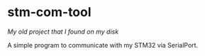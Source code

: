 # stm-com-tool
_My old project that I found on my disk_

A simple program to communicate with my STM32 via SerialPort.
